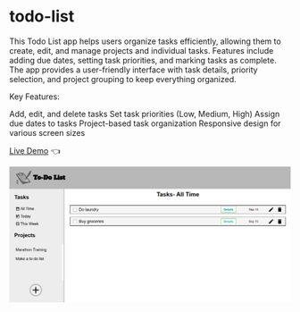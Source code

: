 # todo-list
This Todo List app helps users organize tasks efficiently, allowing them to create, edit, and manage projects and individual tasks. Features include adding due dates, setting task priorities, and marking tasks as complete. The app provides a user-friendly interface with task details, priority selection, and project grouping to keep everything organized.

Key Features:

Add, edit, and delete tasks
Set task priorities (Low, Medium, High)
Assign due dates to tasks
Project-based task organization
Responsive design for various screen sizes

[Live Demo](https://muhibk22.github.io/todo-list/) 👈

![alt text](image-1.png)